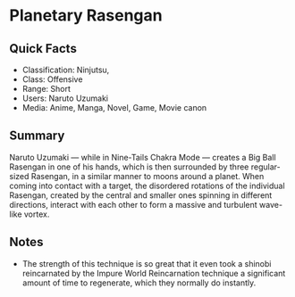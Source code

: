 # Planetary Rasengan

## Quick Facts
- Classification: Ninjutsu,
- Class: Offensive
- Range: Short
- Users: Naruto Uzumaki
- Media: Anime, Manga, Novel, Game, Movie canon

## Summary
Naruto Uzumaki — while in Nine-Tails Chakra Mode — creates a Big Ball Rasengan in one of his hands, which is then surrounded by three regular-sized Rasengan, in a similar manner to moons around a planet. When coming into contact with a target, the disordered rotations of the individual Rasengan, created by the central and smaller ones spinning in different directions, interact with each other to form a massive and turbulent wave-like vortex.

## Notes
- The strength of this technique is so great that it even took a shinobi reincarnated by the Impure World Reincarnation technique a significant amount of time to regenerate, which they normally do instantly.
